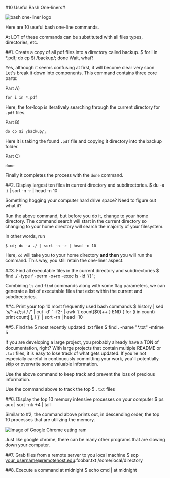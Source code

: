 #10 Useful Bash One-liners#

![bash one-liner logo](https://pbs.twimg.com/profile_images/2032590984/brand_400x400.png)

Here are 10 useful bash one-line commands. 

At LOT of these commands can be substituted with all files types, directories, etc.

##1. Create a copy of all pdf files into a directory called backup.
    $ for i in *.pdf; do cp $i /backup/; done
Wait, what? 

Yes, although it seems confusing at first, it will become clear very soon
Let's break it down into components.
This command contains three core parts:

Part A)

    for i in *.pdf

Here, the for-loop is iteratively searching through the current directory for `.pdf` files. 

Part B)

    do cp $i /backup/;
Here it is taking the found `.pdf` file and copying it directory into the backup folder.

Part C)

    done
    
Finally it completes the process with the `done` command.

##2. Display largest ten files in current directory and subdirectories.
    $ du -a ./ | sort -n -r | head -n 10

Something hogging your computer hard drive space? Need to figure out what it? 

Run the above command, but before you do it, change to your home directory. The command search will start in the current directory so changing to your home directory will search the majority of your filesystem.

In other words, run

    $ cd; du -a ./ | sort -n -r | head -n 10
    

Here, `cd` will take you to your home directory **and then** you will run the command. 
This way, you still retain the one-liner aspect.

##3. Find all executable files in the current directory and subdirectories
    $ find ./ -type f -perm -o+rx -exec ls -ld '{}' \;

Combining `ls` and `find` commands along with some flag parameters, we can generate a list of executable files that exist within the current and subdirectories.

##4. Print your top 10 most frequently used bash commands
    $ history | sed 's/^ \+//;s/  / /' | cut -d' ' -f2- | awk '{ count[$0]++ } END { for (i in count) print count[i], i }' | sort -rn | head -10
    
##5. Find the 5 most recently updated .txt files
    $ find . -name "*.txt" -mtime 5
    
If you are developing a large project, you probably already have a TON of documentation, right?
With large projects that contain multiple README or `.txt` files, it is easy to lose track of what gets updated. 
If you're not especially careful in continuously committing your work, you'll potentially skip or overwrite some valuable information. 

Use the above command to keep track and prevent the loss of precious information.


Use the command above to track the top 5 `.txt` files
    
##6. Display the top 10 memory intensive processes on your computer
    $ ps aux | sort -nk +4 | tail

Similar to #2, the command above prints out, in descending order, the top 10 processes that are utilizing the memory.

![Image of Google Chrome eating ram](http://i.imgur.com/bhfYx6R.jpg)

Just like google chrome, there can be many other programs that are slowing down your computer.


##7. Grab files from a remote server to you local machine
    $ scp your_username@remotehost.edu:foobar.txt /some/local/directory
    
##8. Execute a command at midnight
    $ echo cmd | at midnight

    

